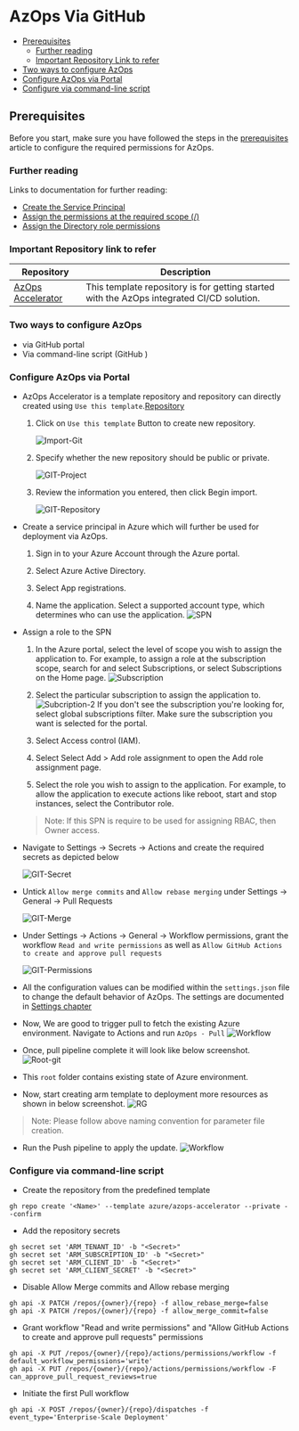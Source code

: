 # AzOps Via GitHub

- [Prerequisites](#prerequisites)
  - [Further reading](#further-reading)
  - [Important Repository Link to refer](#important-repo-link-to-refer)
- [Two ways to configure AzOps](#Two-ways-to-configure-AzOps)
- [Configure AzOps via Portal](#Configure-AzOps-via-Portal)
- [Configure via command-line script](#Configure-via-command-line-script)

## Prerequisites

Before you start, make sure you have followed the steps in the [prerequisites](.\Prerequisites.md) article to configure the required permissions for AzOps.

### Further reading

Links to documentation for further reading:

- [Create the Service Principal](https://docs.microsoft.com/azure/active-directory/develop/howto-create-service-principal-portal)
- [Assign the permissions at the required scope (/)](https://docs.microsoft.com/azure/active-directory/develop/howto-create-service-principal-portal)
- [Assign the Directory role permissions](https://docs.microsoft.com/azure/active-directory/roles/manage-roles-portal)

### Important Repository link to refer

| Repository                                                            | Description                                                                               |
| ------------------------------------------------------------------- | ----------------------------------------------------------------------------------------- |
| [AzOps Accelerator](https://github.com/Azure/AzOps-Accelerator.git) | This template repository is for getting started with the AzOps integrated CI/CD solution. |

### Two ways to configure AzOps

- via GitHub portal
- Via command-line script (GitHub )

### Configure AzOps via Portal

- AzOps Accelerator is a template repository and repository can directly created using `Use this template`.[Repository](https://github.com/Azure/AzOps-Accelerator.git)

    1. Click on `Use this template` Button to create new repository.

        ![Import-Git](./Media/Actions/Usetemplate-GIT.PNG)

    2. Specify whether the new repository should be public or private.

        ![GIT-Project](./Media/Actions/GIT-Project.PNG)

    3. Review the information you entered, then click Begin import.

        ![GIT-Repository](./Media/Actions/GIT-Repository.PNG)

- Create a service principal in Azure which will further be used for deployment via AzOps.
    1. Sign in to your Azure Account through the Azure portal.

    2. Select Azure Active Directory.

    3. Select App registrations.

    4. Name the application. Select a supported account type, which determines who can use the application.
    ![SPN](./Media/Pipelines/SPN.PNG)  

- Assign a role to the SPN
    1. In the Azure portal, select the level of scope you wish to assign the application to. For example, to assign a role at the subscription scope, search for and select Subscriptions, or select Subscriptions on the Home page.
    ![Subscription](./Media/Pipelines/Subscription.PNG)

    2. Select the particular subscription to assign the application to.
    ![Subcription-2](./Media/Pipelines/Subscription-2.PNG)
If you don't see the subscription you're looking for, select global subscriptions filter. Make sure the subscription you want is selected for the portal.

    3. Select Access control (IAM).

    4. Select Select Add > Add role assignment to open the Add role assignment page.

    5. Select the role you wish to assign to the application. For example, to allow the application to execute actions like reboot, start and stop instances, select the Contributor role.

    > Note: If this SPN is require to be used for assigning RBAC, then Owner access.

- Navigate to Settings -> Secrets -> Actions and create the required secrets as depicted below

    ![GIT-Secret](./Media/Actions/GIT-Secret.PNG)

- Untick `Allow merge commits` and `Allow rebase merging` under Settings -> General -> Pull Requests

    ![GIT-Merge](./Media/Actions/GIT-Merge.PNG)

- Under Settings -> Actions -> General -> Workflow permissions, grant the workflow `Read and write permissions` as well as `Allow GitHub Actions to create and approve pull requests`

    ![GIT-Permissions](./Media/Actions/GIT-ActionPermissions.PNG)

- All the configuration values can be modified within the `settings.json` file to change the default behavior of AzOps.
  The settings are documented in [Settings chapter](.\Settings.md)

- Now, We are good to trigger pull to fetch the existing Azure environment. Navigate to Actions and run `AzOps - Pull`
![Workflow](./Media/Actions/workflow.PNG)  

- Once, pull pipeline complete it will look like below screenshot.
![Root-git](./Media/Actions/Root-GIT.PNG)
- This `root` folder contains existing state of Azure environment.
- Now, start creating arm template to deployment more resources as shown in below screenshot.
![RG](./Media/Pipelines/RG.PNG)

> Note: Please follow above naming convention for parameter file creation.

- Run the Push pipeline to apply the update.
![Workflow](./Media/Actions/workflow.PNG)

### Configure via command-line script

- Create the repository from the predefined template

```git
gh repo create '<Name>' --template azure/azops-accelerator --private --confirm
```

- Add the repository secrets

```git
gh secret set 'ARM_TENANT_ID' -b "<Secret>"
gh secret set 'ARM_SUBSCRIPTION_ID' -b "<Secret>"
gh secret set 'ARM_CLIENT_ID' -b "<Secret>"
gh secret set 'ARM_CLIENT_SECRET' -b "<Secret>"
```

- Disable Allow Merge commits and Allow rebase merging

```git
gh api -X PATCH /repos/{owner}/{repo} -f allow_rebase_merge=false
gh api -X PATCH /repos/{owner}/{repo} -f allow_merge_commit=false
```

- Grant workflow "Read and write permissions" and "Allow GitHub Actions to create and approve pull requests" permissions 

```git
gh api -X PUT /repos/{owner}/{repo}/actions/permissions/workflow -f default_workflow_permissions='write'
gh api -X PUT /repos/{owner}/{repo}/actions/permissions/workflow -F can_approve_pull_request_reviews=true
```

- Initiate the first Pull workflow

```git
gh api -X POST /repos/{owner}/{repo}/dispatches -f event_type='Enterprise-Scale Deployment'
```
